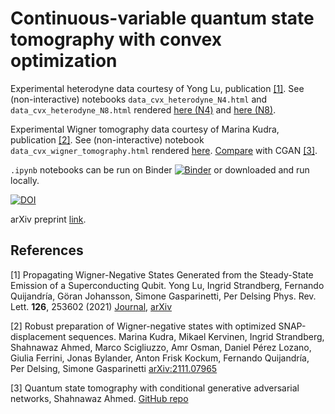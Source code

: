 # Continuous-variable quantum state tomography with convex optimization

Experimental heterodyne data courtesy of Yong Lu, publication [[1]](#1).
See (non-interactive) notebooks `data_cvx_heterodyne_N4.html` and `data_cvx_heterodyne_N8.html` rendered [here (N4)](https://ingstra.github.io/cvx-tomography/data_cvx_heterodyne_N4.html) and [here (N8)](https://ingstra.github.io/cvx-tomography/data_cvx_heterodyne_N8.html).

Experimental Wigner tomography data courtesy of Marina Kudra, publication [[2]](#2).
See (non-interactive) notebook `data_cvx_wigner_tomography.html` rendered [here](https://ingstra.github.io/cvx-tomography/data_cvx_wigner_tomography.html). [Compare](https://ingstra.github.io/cvx-tomography/cgan_binomial_reconstruction.html) with CGAN [[3]](#3).

`.ipynb` notebooks can be run on Binder [![Binder](https://mybinder.org/badge_logo.svg)](https://mybinder.org/v2/gh/ingstra/cvx-tomography/main) or downloaded and run locally.

[![DOI](https://zenodo.org/badge/416242001.svg)](https://zenodo.org/badge/latestdoi/416242001)


arXiv preprint [link](https://arxiv.org/abs/2202.11584).


## References
<a id="1">[1]</a>
Propagating Wigner-Negative States Generated from the Steady-State Emission of a Superconducting Qubit.
Yong Lu, Ingrid Strandberg, Fernando Quijandría, Göran Johansson, Simone Gasparinetti, Per Delsing
Phys. Rev. Lett. **126**, 253602 (2021)
[Journal](https://journals.aps.org/prl/abstract/10.1103/PhysRevLett.126.253602),
[arXiv](https://arxiv.org/abs/2101.09532)

<a id="2">[2]</a>
Robust preparation of Wigner-negative states with optimized SNAP-displacement sequences.
Marina Kudra, Mikael Kervinen, Ingrid Strandberg, Shahnawaz Ahmed, Marco Scigliuzzo, Amr Osman, Daniel Pérez Lozano, Giulia Ferrini, Jonas Bylander, Anton Frisk Kockum, Fernando Quijandría, Per Delsing, Simone Gasparinetti
 [arXiv:2111.07965](https://arxiv.org/abs/2111.07965)


<a id="3">[3]</a>
Quantum state tomography with conditional generative adversarial networks, Shahnawaz Ahmed.
[GitHub repo](https://github.com/quantshah/qst-cgan)
